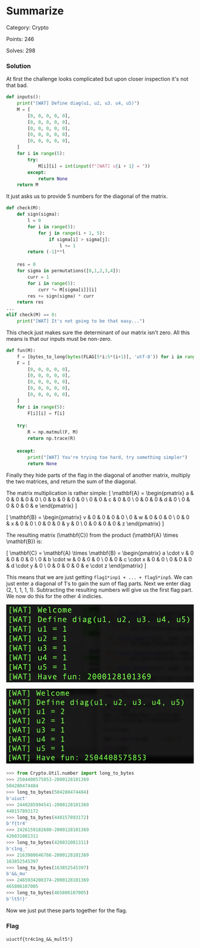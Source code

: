 # Summarize
Category: Crypto

Points: 246

Solves: 298

### Solution

At first the challenge looks complicated but upon closer inspection it's not that bad.
```py
def inputs():
    print("[WAT] Define diag(u1, u2, u3. u4, u5)")
    M = [
        [0, 0, 0, 0, 0],
        [0, 0, 0, 0, 0],
        [0, 0, 0, 0, 0],
        [0, 0, 0, 0, 0],
        [0, 0, 0, 0, 0],
    ]
    for i in range(5):
        try:
            M[i][i] = int(input(f"[WAT] u{i + 1} = "))
        except:
            return None
    return M
```

It just asks us to provide 5 numbers for the diagonal of the matrix.
```py
def check(M):
    def sign(sigma):
        l = 0
        for i in range(5):
            for j in range(i + 1, 5):
                if sigma[i] > sigma[j]:
                    l += 1
        return (-1)**l

    res = 0
    for sigma in permutations([0,1,2,3,4]):
        curr = 1
        for i in range(5):
            curr *= M[sigma[i]][i]
        res += sign(sigma) * curr
    return res
...
elif check(M) == 0:
    print("[WAT] It's not going to be that easy...")
```

This check just makes sure the determinant of our matrix isn't zero. All this means is that our inputs must be non-zero.

```py
def fun(M):
    f = [bytes_to_long(bytes(FLAG[5*i:5*(i+1)], 'utf-8')) for i in range(5)]
    F = [
        [0, 0, 0, 0, 0],
        [0, 0, 0, 0, 0],
        [0, 0, 0, 0, 0],
        [0, 0, 0, 0, 0],
        [0, 0, 0, 0, 0],
    ]
    for i in range(5):
        F[i][i] = f[i]

    try:
        R = np.matmul(F, M)
        return np.trace(R)

    except:
        print("[WAT] You're trying too hard, try something simpler")
        return None
```
Finally they hide parts of the flag in the diagonal of another matrix, multiply the two matrices, and return the sum of the diagonal.

The matrix multiplication is rather simple:
\[
\mathbf{A} = \begin{pmatrix}
a & 0 & 0 & 0 & 0 \\
0 & b & 0 & 0 & 0 \\
0 & 0 & c & 0 & 0 \\
0 & 0 & 0 & d & 0 \\
0 & 0 & 0 & 0 & e
\end{pmatrix}
\]

\[
\mathbf{B} = \begin{pmatrix}
v & 0 & 0 & 0 & 0 \\
0 & w & 0 & 0 & 0 \\
0 & 0 & x & 0 & 0 \\
0 & 0 & 0 & y & 0 \\
0 & 0 & 0 & 0 & z
\end{pmatrix}
\]

The resulting matrix \(\mathbf{C}\) from the product \(\mathbf{A} \times \mathbf{B}\) is:

\[
\mathbf{C} = \mathbf{A} \times \mathbf{B} = \begin{pmatrix}
a \cdot v & 0 & 0 & 0 & 0 \\
0 & b \cdot w & 0 & 0 & 0 \\
0 & 0 & c \cdot x & 0 & 0 \\
0 & 0 & 0 & d \cdot y & 0 \\
0 & 0 & 0 & 0 & e \cdot z
\end{pmatrix}
\]

This means that we are just getting `flag1*inp1 + ... + flag5*inp5`. We can just enter a diagonal of 1's to gain the sum of flag parts. Next we enter diag (2, 1, 1, 1, 1). Subtracting the resulting numbers will give us the first flag part. We now do this for the other 4 indicies.

![diag of 1](/images/WithoutATrace1.png)

![diag with 2](/images/WithoutATrace2.png)

```py
>>> from Crypto.Util.number import long_to_bytes
>>> 2504408575853-2000128101369
504280474484
>>> long_to_bytes(504280474484)
b'uiuct'
>>> 2440285994541-2000128101369
440157893172
>>> long_to_bytes(440157893172)
b'f{tr4'
>>> 2426159182680-2000128101369
426031081311
>>> long_to_bytes(426031081311)
b'c1ng_'
>>> 2163980646766-2000128101369
163852545397
>>> long_to_bytes(163852545397)
b'&&_mu'
>>> 2465934208374-2000128101369
465806107005
>>> long_to_bytes(465806107005)
b'lt5!}'
```

Now we just put these parts together for the flag.


### Flag

```uiuctf{tr4c1ng_&&_mult5!}```
